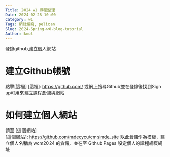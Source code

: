 ```yaml
---
Title: 2024 w1 課程整理
Date: 2024-02-28 10:00
Category: w1
Tags: 網誌編寫, pelican
Slug: 2024-Spring-w0-blog-tutorial
Author: kmol
---
```


登錄github,建立個人網站

<!-- PELICAN_END_SUMMARY -->

# 建立Github帳號

點擊[這裡] 
[這裡]: https://github.com/
或網上搜尋Github並在登錄後找到Sign up可用來建立課程倉儲與網站

# 如何建立個人網站

請至 [這個網站]  
[這個網站]: https://github.com/mdecycu/cmsimde_site
以此倉儲作為模板，建立個人名稱為 wcm2024 的倉儲，並在至 Github Pages 設定個人的課程網頁網址